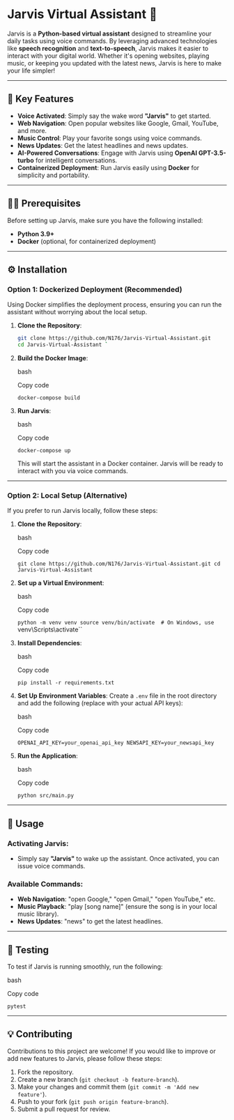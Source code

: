 # Jarvis Virtual Assistant 🤖

Jarvis is a **Python-based virtual assistant** designed to streamline your daily tasks using voice commands. By leveraging advanced technologies like **speech recognition** and **text-to-speech**, Jarvis makes it easier to interact with your digital world. Whether it's opening websites, playing music, or keeping you updated with the latest news, Jarvis is here to make your life simpler!

---

## 🚀 Key Features

- **Voice Activated**: Simply say the wake word **"Jarvis"** to get started.
- **Web Navigation**: Open popular websites like Google, Gmail, YouTube, and more.
- **Music Control**: Play your favorite songs using voice commands.
- **News Updates**: Get the latest headlines and news updates.
- **AI-Powered Conversations**: Engage with Jarvis using **OpenAI GPT-3.5-turbo** for intelligent conversations.
- **Containerized Deployment**: Run Jarvis easily using **Docker** for simplicity and portability.

---

## 🧑‍💻 Prerequisites

Before setting up Jarvis, make sure you have the following installed:

- **Python 3.9+**
- **Docker** (optional, for containerized deployment)

---

## ⚙️ Installation

### Option 1: Dockerized Deployment (Recommended)

Using Docker simplifies the deployment process, ensuring you can run the assistant without worrying about the local setup.

1. **Clone the Repository**:

   ```bash
   git clone https://github.com/N176/Jarvis-Virtual-Assistant.git
   cd Jarvis-Virtual-Assistant `

1.  **Build the Docker Image**:

    bash

    Copy code

    `docker-compose build`

2.  **Run Jarvis**:

    bash

    Copy code

    `docker-compose up`

    This will start the assistant in a Docker container. Jarvis will be ready to interact with you via voice commands.

* * * * *

### Option 2: Local Setup (Alternative)

If you prefer to run Jarvis locally, follow these steps:

1.  **Clone the Repository**:

    bash

    Copy code

    `git clone https://github.com/N176/Jarvis-Virtual-Assistant.git
    cd Jarvis-Virtual-Assistant`

2.  **Set up a Virtual Environment**:

    bash

    Copy code

    `python -m venv venv
    source venv/bin/activate  # On Windows, use `venv\Scripts\activate``

3.  **Install Dependencies**:

    bash

    Copy code

    `pip install -r requirements.txt`

4.  **Set Up Environment Variables**: Create a `.env` file in the root directory and add the following (replace with your actual API keys):

    bash

    Copy code

    `OPENAI_API_KEY=your_openai_api_key
    NEWSAPI_KEY=your_newsapi_key`

5.  **Run the Application**:

    bash

    Copy code

    `python src/main.py`

* * * * *

🎤 Usage
--------

### Activating Jarvis:

-   Simply say **"Jarvis"** to wake up the assistant. Once activated, you can issue voice commands.

### Available Commands:

-   **Web Navigation**: "open Google," "open Gmail," "open YouTube," etc.
-   **Music Playback**: "play [song name]" (ensure the song is in your local music library).
-   **News Updates**: "news" to get the latest headlines.

* * * * *

🧪 Testing
----------

To test if Jarvis is running smoothly, run the following:

bash

Copy code

`pytest`

* * * * *

💡 Contributing
---------------

Contributions to this project are welcome! If you would like to improve or add new features to Jarvis, please follow these steps:

1.  Fork the repository.
2.  Create a new branch (`git checkout -b feature-branch`).
3.  Make your changes and commit them (`git commit -m 'Add new feature'`).
4.  Push to your fork (`git push origin feature-branch`).
5.  Submit a pull request for review.
